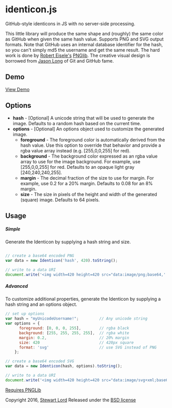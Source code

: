 identicon.js
============

GitHub-style identicons in JS with no server-side processing.

This little library will produce the same shape and (roughly) the same color as GitHub when given the same hash value. Supports PNG and SVG output formats. Note that GitHub uses an internal database identifier for the hash, so you can't simply md5 the username and get the same result. The hard work is done by [Robert Eisele's](http://twitter.com/roberteisele) [PNGlib](http://www.xarg.org/2010/03/generate-client-side-png-files-using-javascript/). The creative visual design is borrowed from [Jason Long](http://twitter.com/jasonlong) of Git and GitHub fame.

Demo
----
[View Demo](https://rawgithub.com/stewartlord/identicon.js/master/demo.html)

Options
----
* **hash** - [Optional] A unicode string that will be used to generate the image. Defaults to a random hash based on the current time.
* **options** - [Optional] An options object used to customize the generated image.
    * **foreground** - The foreground color is automatically derived from the hash value. Use this option to override that behavior and provide a rgba value array instead (e.g. [255,0,0,255] for red).
    * **background** - The background color expressed as an rgba value array to use for the image background. For example, use [255,0,0,255] for red. Defaults to an opaque light gray [240,240,240,255].
    * **margin** - The decimal fraction of the size to use for margin. For example, use 0.2 for a 20% margin. Defaults to 0.08 for an 8% margin.
    * **size** - The size in pixels of the height and width of the generated (square) image. Defaults to 64 pixels.

Usage
-----

##### Simple
Generate the Identicon by supplying a hash string and size.
```js

// create a base64 encoded PNG
var data = new Identicon('hash', 420).toString();

// write to a data URI
document.write('<img width=420 height=420 src="data:image/png;base64,' + data + '">');
```

##### Advanced
To customize additional properties, generate the Identicon by supplying a hash string and an options object.
```js
// set up options
var hash = "myUnicodeUsername!";         // Any unicode string
var options = {
      foreground: [0, 0, 0, 255],        // rgba black
      background: [255, 255, 255, 255],  // rgba white
      margin: 0.2,                       // 20% margin
      size: 420                          // 420px square
      format: 'svg'                      // use SVG instead of PNG
    };

// create a base64 encoded SVG
var data = new Identicon(hash, options).toString();

// write to a data URI
document.write('<img width=420 height=420 src="data:image/svg+xml;base64,' + data + '">');
```


[Requires PNGLib](http://www.xarg.org/download/pnglib.js)

Copyright 2016, [Stewart Lord](http://twitter.com/stewartlord)
Released under the [BSD license](http://www.opensource.org/licenses/bsd-license.php)
